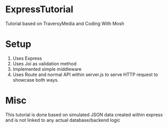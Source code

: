 # ExpressTutorial
Tutorial based on TraversyMedia and Coding With Mosh  

# Setup
1) Uses Express
2) Uses Joi as validation method
3) Implemented simple middleware
4) Uses Route and normal API within server.js to serve HTTP request to showcase both ways.

# Misc
 This tutorial is done based on simulated JSON data created within express and is not linked to any actual database/backend logic
